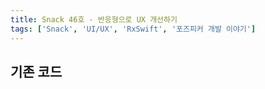 ```yaml
---
title: Snack 46호 - 반응형으로 UX 개선하기
tags: ['Snack', 'UI/UX', 'RxSwift', '포즈피커 개발 이야기']
---
```


## 기존 코드

